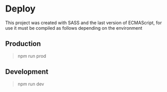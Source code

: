 # Deploy
This project was created with SASS and the last version of ECMAScript, for use it must be compiled as follows depending on the environment

## Production

> npm run prod

## Development

> npm run dev